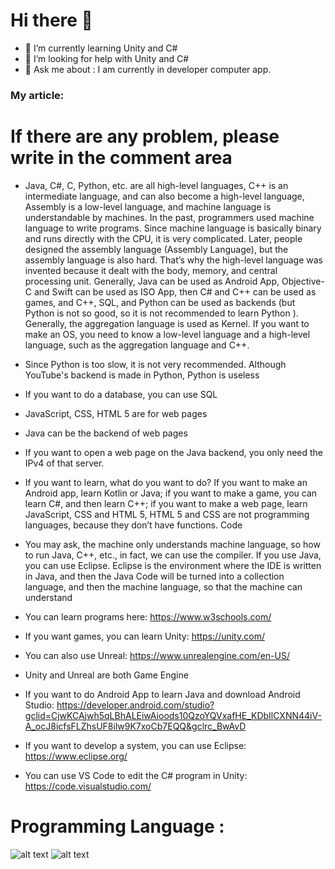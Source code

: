 # Hi there 👋

- 🌱 I’m currently learning Unity and C#
- 🤔 I’m looking for help with Unity and C# 
- 💬 Ask me about : I am currently in developer computer app.

### My article:
# If there are any problem, please write in the comment area

- Java, C#, C, Python, etc. are all high-level languages, C++ is an intermediate language, and can also become a high-level language, Assembly is a low-level language, and machine language is understandable by machines. In the past, programmers used machine language to write programs. Since machine language is basically binary and runs directly with the CPU, it is very complicated. Later, people designed the assembly language (Assembly Language), but the assembly language is also hard. That’s why the high-level language was invented because it dealt with the body, memory, and central processing unit. Generally, Java can be used as Android App, Objective-C and Swift can be used as ISO App, then C# and C++ can be used as games, and C++, SQL, and Python can be used as backends (but Python is not so good, so it is not recommended to learn Python ). Generally, the aggregation language is used as Kernel. If you want to make an OS, you need to know a low-level language and a high-level language, such as the aggregation language and C++.

- Since Python is too slow, it is not very recommended. Although YouTube's backend is made in Python, Python is useless

- If you want to do a database, you can use SQL
- JavaScript, CSS, HTML 5 are for web pages
- Java can be the backend of web pages

- If you want to open a web page on the Java backend, you only need the IPv4 of that server.

- If you want to learn, what do you want to do? If you want to make an Android app, learn Kotlin or Java; if you want to make a game, you can learn C#, and then learn C++; if you want to make a web page, learn JavaScript, CSS and HTML 5, HTML 5 and CSS are not programming languages, because they don’t have functions. Code

- You may ask, the machine only understands machine language, so how to run Java, C++, etc., in fact, we can use the compiler. If you use Java, you can use Eclipse. Eclipse is the environment where the IDE is written in Java, and then the Java Code will be turned into a collection language, and then the machine language, so that the machine can understand

- You can learn programs here: https://www.w3schools.com/
- If you want games, you can learn Unity: https://unity.com/
- You can also use Unreal: https://www.unrealengine.com/en-US/
- Unity and Unreal are both Game Engine
- If you want to do Android App to learn Java and download Android Studio: https://developer.android.com/studio?gclid=CjwKCAjwh5qLBhALEiwAioods10QzoYQVxafHE_KDbIlCXNN44iV-A_ocJ8icfsFLZhsUF8ilw9K7xoCb7EQQ&gclrc_BwAvD
- If you want to develop a system, you can use Eclipse: https://www.eclipse.org/
- You can use VS Code to edit the C# program in Unity: https://code.visualstudio.com/

# Programming Language :
![alt text](https://upload.wikimedia.org/wikipedia/en/3/30/Java_programming_language_logo.svg)
![alt text](https://miro.medium.com/max/300/1*A_Hg7NPIoARg0RmdsVapqg.png)
